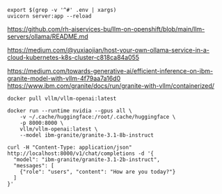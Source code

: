 

```
export $(grep -v '^#' .env | xargs)
uvicorn server:app --reload
```



https://github.com/rh-aiservices-bu/llm-on-openshift/blob/main/llm-servers/ollama/README.md


https://medium.com/@yuxiaojian/host-your-own-ollama-service-in-a-cloud-kubernetes-k8s-cluster-c818ca84a055


https://medium.com/towards-generative-ai/efficient-inference-on-ibm-granite-model-with-vllm-4f79aa7a16d0
https://www.ibm.com/granite/docs/run/granite-with-vllm/containerized/

```
docker pull vllm/vllm-openai:latest

docker run --runtime nvidia --gpus all \
    -v ~/.cache/huggingface:/root/.cache/huggingface \
    -p 8000:8000 \
    vllm/vllm-openai:latest \
    --model ibm-granite/granite-3.1-8b-instruct

curl -H "Content-Type: application/json" http://localhost:8000/v1/chat/completions -d '{
  "model": "ibm-granite/granite-3.1-2b-instruct",
  "messages": [
    {"role": "users", "content": "How are you today?"}
  ]
}'
```
